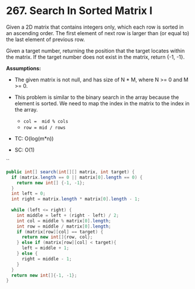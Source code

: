 # 267. Search In Sorted Matrix I

Given a 2D matrix that contains integers only, which each row is sorted in an ascending order. The first element of next row is larger than (or equal to) the last element of previous row.

Given a target number, returning the position that the target locates within the matrix. If the target number does not exist in the matrix, return {-1, -1}.

**Assumptions:**

* The given matrix is not null, and has size of N \* M, where N >= 0 and M >= 0.



* This problem is similar to the binary search in the array because the element is sorted. We need to map the index in the matrix to the index in the array.
  * `col =  mid % cols`
  * `row = mid / rows`
* TC: O(log(m\*n))
* SC: O(1)

``

```java
public int[] search(int[][] matrix, int target) {
  if (matrix.length == 0 || matrix[0].length == 0) {
    return new int[] {-1, -1};
  }
  int left = 0;
  int right = matrix.length * matrix[0].length - 1;
  
  while (left <= right) {
    int middle = left + (right - left) / 2;
    int col = middle % matrix[0].length;
    int row = middle / matrix[0].length;
    if (matrix[row][col] == target) {
      return new int[]{row, col};
    } else if (matrix[row][col] < target){
      left = middle + 1;
    } else {
      right = middle - 1;
    }
  }
  return new int[]{-1, -1};
}
```
